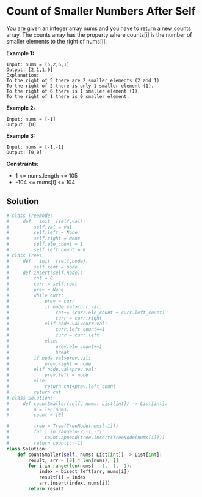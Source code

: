 <h1>Count of Smaller Numbers After Self</h1>

<p>
You are given an integer array nums and you have to return a new counts array. The counts array has the property where counts[i] is the number of smaller elements to the right of nums[i].

</p>

<b>Example 1:</b>

    Input: nums = [5,2,6,1]
    Output: [2,1,1,0]
    Explanation:
    To the right of 5 there are 2 smaller elements (2 and 1).
    To the right of 2 there is only 1 smaller element (1).
    To the right of 6 there is 1 smaller element (1).
    To the right of 1 there is 0 smaller element.
    
<b>Example 2:</b>

    Input: nums = [-1]
    Output: [0]
    
<b>Example 3:</b>

    Input: nums = [-1,-1]
    Output: [0,0]

<b>Constraints:</b>

- 1 <= nums.length <= 105
- -104 <= nums[i] <= 104

<h2>Solution</h2>

```python
# class TreeNode:
#     def __init__(self,val):
#         self.val = val
#         self.left = None
#         self.right = None
#         self.ele_count = 1
#         self.left_count = 0
# class Tree:
#     def __init__(self,node):
#         self.root = node
#     def insert(self,node):
#         cnt = 0
#         curr = self.root
#         prev = None
#         while curr:
#             prev = curr
#             if node.val>curr.val:
#                 cnt+= (curr.ele_count + curr.left_count)
#                 curr = curr.right
#             elif node.val<curr.val:
#                 curr.left_count+=1
#                 curr = curr.left
#             else:
#                 prev.ele_count+=1
#                 break
#         if node.val>prev.val:
#             prev.right = node
#         elif node.val<prev.val:
#             prev.left = node
#         else:
#             return cnt+prev.left_count
#         return cnt
# class Solution:
#     def countSmaller(self, nums: List[int]) -> List[int]:
#         n = len(nums)
#         count = [0]

#         tree = Tree(TreeNode(nums[-1]))
#         for i in range(n-2,-1,-1):
#             count.append(tree.insert(TreeNode(nums[i])))
#         return count[::-1]
class Solution:
    def countSmaller(self, nums: List[int]) -> List[int]:
        result, arr = [0] * len(nums), []
        for i in range(len(nums) - 1, -1, -1):
            index = bisect_left(arr, nums[i])
            result[i] = index
            arr.insert(index, nums[i])
        return result
```
